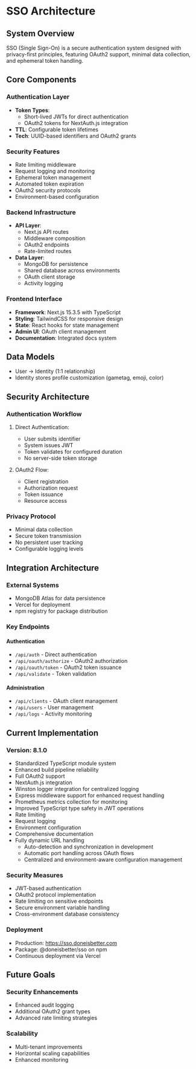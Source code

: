 # SSO Architecture

## System Overview

SSO (Single Sign-On) is a secure authentication system designed with privacy-first principles, featuring OAuth2 support, minimal data collection, and ephemeral token handling.

## Core Components

### Authentication Layer
- **Token Types**:
  - Short-lived JWTs for direct authentication
  - OAuth2 tokens for NextAuth.js integration
- **TTL**: Configurable token lifetimes
- **Tech**: UUID-based identifiers and OAuth2 grants

### Security Features
- Rate limiting middleware
- Request logging and monitoring
- Ephemeral token management
- Automated token expiration
- OAuth2 security protocols
- Environment-based configuration

### Backend Infrastructure
- **API Layer**: 
  - Next.js API routes
  - Middleware composition
  - OAuth2 endpoints
  - Rate-limited routes
- **Data Layer**: 
  - MongoDB for persistence
  - Shared database across environments
  - OAuth client storage
  - Activity logging

### Frontend Interface
- **Framework**: Next.js 15.3.5 with TypeScript
- **Styling**: TailwindCSS for responsive design
- **State**: React hooks for state management
- **Admin UI**: OAuth client management
- **Documentation**: Integrated docs system

## Data Models
- User -> Identity (1:1 relationship)
- Identity stores profile customization (gametag, emoji, color)

## Security Architecture

### Authentication Workflow
1. Direct Authentication:
   - User submits identifier
   - System issues JWT
   - Token validates for configured duration
   - No server-side token storage

2. OAuth2 Flow:
   - Client registration
   - Authorization request
   - Token issuance
   - Resource access

### Privacy Protocol
- Minimal data collection
- Secure token transmission
- No persistent user tracking
- Configurable logging levels

## Integration Architecture

### External Systems
- MongoDB Atlas for data persistence
- Vercel for deployment
- npm registry for package distribution

### Key Endpoints

#### Authentication
- `/api/auth` - Direct authentication
- `/api/oauth/authorize` - OAuth2 authorization
- `/api/oauth/token` - OAuth2 token issuance
- `/api/validate` - Token validation

#### Administration
- `/api/clients` - OAuth client management
- `/api/users` - User management
- `/api/logs` - Activity monitoring

## Current Implementation

### Version: 8.1.0
- Standardized TypeScript module system
- Enhanced build pipeline reliability
- Full OAuth2 support
- NextAuth.js integration
- Winston logger integration for centralized logging
- Express middleware support for enhanced request handling
- Prometheus metrics collection for monitoring
- Improved TypeScript type safety in JWT operations
- Rate limiting
- Request logging
- Environment configuration
- Comprehensive documentation
- Fully dynamic URL handling
  - Auto-detection and synchronization in development
  - Automatic port handling across OAuth flows
  - Centralized and environment-aware configuration management

### Security Measures
- JWT-based authentication
- OAuth2 protocol implementation
- Rate limiting on sensitive endpoints
- Secure environment variable handling
- Cross-environment database consistency

### Deployment
- Production: https://sso.doneisbetter.com
- Package: @doneisbetter/sso on npm
- Continuous deployment via Vercel

## Future Goals

### Security Enhancements
- Enhanced audit logging
- Additional OAuth2 grant types
- Advanced rate limiting strategies

### Scalability
- Multi-tenant improvements
- Horizontal scaling capabilities
- Enhanced monitoring

